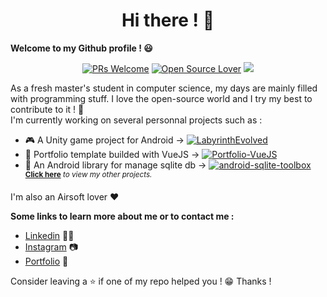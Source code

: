 <h1 align="center">Hi there ! 👋</h1>

**Welcome to my Github profile ! 😃** <br/>

<p align="center"> 
    <a href="https://github.com/hbollon/"><img src="https://img.shields.io/badge/PRs-welcome-brightgreen.svg?style=flat&logo=github" alt="PRs Welcome"></a> 
    <a href="https://github.com/hbollon/"><img src="https://badges.frapsoft.com/os/v2/open-source.svg?v=103" alt="Open Source Lover"></a>
    <a href="https://github.com/hbollon/"><img src="https://img.shields.io/github/followers/hbollon.svg?label=Follow%20@hbollon&style=social"></a> 
</p>

As a fresh master's student in computer science, my days are mainly filled with programming stuff. I love the open-source world and I try my best to contribute to it ! 🙈 <br/>
I'm currently working on several personnal projects such as :
- 🎮 A Unity game project for Android -> [![LabyrinthEvolved](https://img.shields.io/static/v1?label=Project:&message=LabyrinthEvolved&color=Blue)](https://github.com/hbollon/LabyrinthEvolved)
- 💼 Portfolio template builded with VueJS -> [![Portfolio-VueJS](https://img.shields.io/static/v1?label=Project:&message=portfolio-vuejs&color=Blue)](https://github.com/hbollon/portfolio-vuejs)
- 📱 An Android library for manage sqlite db -> [![android-sqlite-toolbox](https://img.shields.io/static/v1?label=Project:&message=android-sqlite-toolbox&color=Blue)](https://github.com/hbollon/android-sqlite-toolbox)
<br/><sup>**[Click here](https://github.com/hbollon?tab=repositories)** *to view my other projects.</sup>*

I'm also an Airsoft lover ❤️

**Some links to learn more about me or to contact me :**
- <a href="https://www.linkedin.com/in/hugo-bollon-68a2381a4/">Linkedin</a> 👨‍💼
- <a href="https://www.instagram.com/_hbollon">Instagram</a> 📷
- <a href="https://hugobollon.me">Portfolio</a> 💼

Consider leaving a ⭐ if one of my repo helped you ! 😁 Thanks !
